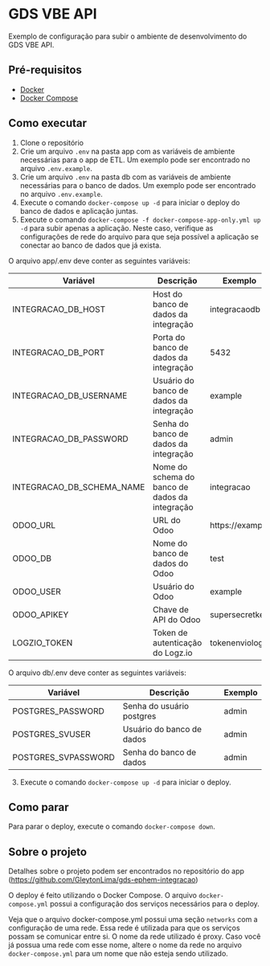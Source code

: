 # GDS VBE API

Exemplo de configuração para subir o ambiente de desenvolvimento do GDS VBE API.

## Pré-requisitos

- [Docker](https://docs.docker.com/install/)
- [Docker Compose](https://docs.docker.com/compose/install/)

## Como executar

1. Clone o repositório
2. Crie um arquivo `.env` na pasta app com as variáveis de ambiente necessárias para o app de ETL. Um exemplo pode ser encontrado no arquivo `.env.example`.
3. Crie um arquivo `.env` na pasta db com as variáveis de ambiente necessárias para o banco de dados. Um exemplo pode ser encontrado no arquivo `.env.example`.
4. Execute o comando `docker-compose up -d` para iniciar o deploy do banco de dados e aplicação juntas.
5. Execute o comando `docker-compose -f docker-compose-app-only.yml up -d` para subir apenas a aplicação. Neste caso, verifique as configurações de rede do arquivo para que seja possível a aplicação se conectar ao banco de dados que já exista.

O arquivo app/.env deve conter as seguintes variáveis:

| Variável                  | Descrição                                      | Exemplo         |
| ------------------------- | ---------------------------------------------- | --------------- |
| INTEGRACAO_DB_HOST        | Host do banco de dados da integração           | integracaodb    |
| INTEGRACAO_DB_PORT        | Porta do banco de dados da integração          | 5432            |
| INTEGRACAO_DB_USERNAME    | Usuário do banco de dados da integração        | example         |
| INTEGRACAO_DB_PASSWORD    | Senha do banco de dados da integração          | admin           |
| INTEGRACAO_DB_SCHEMA_NAME | Nome do schema do banco de dados da integração | integracao      |
| ODOO_URL                  | URL do Odoo                                    | https://example |
| ODOO_DB                   | Nome do banco de dados do Odoo                 | test            |
| ODOO_USER                 | Usuário do Odoo                                | example         |
| ODOO_APIKEY               | Chave de API do Odoo                           | supersecretkey  |
| LOGZIO_TOKEN              | Token de autenticação do Logz.io               | tokenenviologs  |

O arquivo db/.env deve conter as seguintes variáveis:

| Variável            | Descrição                 | Exemplo |
| ------------------- | ------------------------- | ------- |
| POSTGRES_PASSWORD   | Senha do usuário postgres | admin   |
| POSTGRES_SVUSER     | Usuário do banco de dados | admin   |
| POSTGRES_SVPASSWORD | Senha do banco de dados   | admin   |

3. Execute o comando `docker-compose up -d` para iniciar o deploy.

## Como parar

Para parar o deploy, execute o comando `docker-compose down`.

## Sobre o projeto

Detalhes sobre o projeto podem ser encontrados no repositório do app (https://github.com/GleytonLima/gds-ephem-integracao)

O deploy é feito utilizando o Docker Compose. O arquivo `docker-compose.yml` possui a configuração dos serviços necessários para o deploy.

Veja que o arquivo docker-compose.yml possui uma seção `networks` com a configuração de uma rede. Essa rede é utilizada para que os serviços possam se comunicar entre si. O nome da rede utilizado é proxy. Caso você já possua uma rede com esse nome, altere o nome da rede no arquivo `docker-compose.yml` para um nome que não esteja sendo utilizado.
